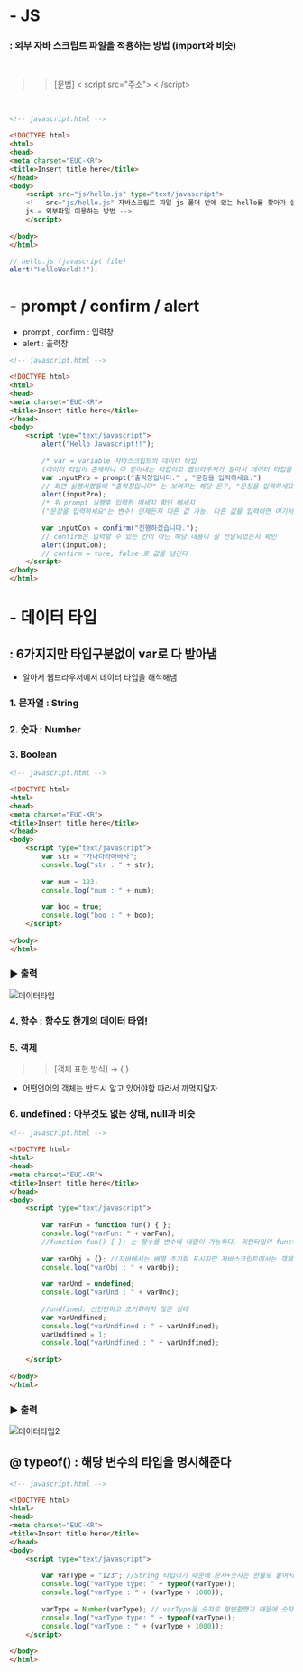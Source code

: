 # - JS
### : 외부 자바 스크립트 파일을 적용하는 방법 (import와 비슷)
<br>

>> [문법] < script src="주소"> < /script>

<br>

```html 
<!-- javascript.html -->

<!DOCTYPE html>
<html>
<head>
<meta charset="EUC-KR">
<title>Insert title here</title>
</head>
<body>
	<script src="js/hello.js" type="text/javascript">  
	<!-- src="js/hello.js" 자바스크립트 파일 js 폴더 안에 있는 hello를 찾아가 실행시킨다 
	js = 외부파일 이용하는 방법 -->
	</script>
	
</body>
</html>
```
```java script
// hello.js (javascript file)
alert("HelloWorld!!");
```

# - prompt / confirm / alert 
- prompt , confirm : 입력창 
- alert : 출력창
```html
<!-- javascript.html -->

<!DOCTYPE html>
<html>
<head>
<meta charset="EUC-KR">
<title>Insert title here</title>
</head>
<body>
	<script type="text/javascript">  
		alert("Hello Javascript!!");
		
		/* var = variable 자바스크립트의 데이터 타입
		(데이터 타입이 존재하나 다 받아내는 타입이고 웹브라우저가 알아서 데이터 타입을 구별해냄) */
		var inputPro = prompt("출력창입니다." , "문장을 입력하세요.") 
		// 화면 실행시켰을때 "출력창입니다" 는 보여지는 해당 문구, "문장을 입력하세요"는 해당 부분에 문장입력할 수 있는 칸 
		alert(inputPro);
		/* 위 prompt 실행후 입력한 메세지 확인 메세지
		("문장을 입력하세요"는 변수! 언제든지 다른 값 가능, 다른 값을 입력하면 여기서 그 값이 보여진다) */
		
		var inputCon = confirm("진행하겠습니다.");
		// confirm은 입력할 수 있는 칸이 아닌 해당 내용이 잘 전달되었는지 확인
		alert(inputCon);
		// confirm = ture, false 로 값을 넘긴다
	</script>
</body>
</html>
```

# - 데이터 타입 
## : 6가지지만 타입구분없이 var로 다 받아냄 
   - 알아서 웹브라우저에서 데이터 타입을 해석해냄
### 1. 문자열 : String 
### 2. 숫자 : Number
### 3. Boolean
```html 
<!-- javascript.html -->

<!DOCTYPE html>
<html>
<head>
<meta charset="EUC-KR">
<title>Insert title here</title>
</head>
<body>
	<script type="text/javascript">  
		var str = "가나다라마바사";
		console.log("str : " + str);
		
		var num = 123;
		console.log("num : " + num);
		
		var boo = true;
		console.log("boo : " + boo);
	</script>
	
</body>
</html>
```
### ▶ 출력 

![데이터타입](https://user-images.githubusercontent.com/74290204/104865219-c3c2b180-597e-11eb-92c3-80062cacdd44.PNG)

### 4. **함수 : 함수도 한개의 데이터 타입!**
### 5. 객체 
>> [객체 표현 방식] → { }
   - 어떤언어의 객체는 반드시 알고 있어야함 따라서 까먹지말자
### 6. undefined : 아무것도 없는 상태, null과 비슷
```html
<!-- javascript.html -->

<!DOCTYPE html>
<html>
<head>
<meta charset="EUC-KR">
<title>Insert title here</title>
</head>
<body>
	<script type="text/javascript">  
		
		var varFun = function fun() { };
		console.log("varFun: " + varFun);
		//function fun() { }; 는 함수를 변수에 대입이 가능하다, 리턴타입이 function 인 이유는 변수표현을 var 1개이기 때문에
		
		var varObj = {}; //자바에서는 배열 초기화 표시지만 자바스크립트에서는 객체를 표현한다
		console.log("varObj : " + varObj);
		  
		var varUnd = undefined;
		console.log("varUnd : " + varUnd);
		
		//undfined: 선언만하고 초기화하지 않은 상태
		var varUndfined;
		console.log("varUndfined : " + varUndfined);
		varUndfined = 1;
		console.log("varUndfined : " + varUndfined);
		
	</script>
	
</body>
</html>
```

### ▶ 출력 

![데이터타입2](https://user-images.githubusercontent.com/74290204/104867635-aabcff00-5984-11eb-9697-83359ed1b96f.PNG)


## @ typeof() : 해당 변수의 타입을 명시해준다
```html
<!-- javascript.html -->

<!DOCTYPE html>
<html>
<head>
<meta charset="EUC-KR">
<title>Insert title here</title>
</head>
<body>
	<script type="text/javascript">  
		
		var varType = "123"; //String 타입이기 때문에 문자+숫자는 한줄로 붙여서 연산(문자형으로 따른것)
		console.log("varType type: " + typeof(varType));
		console.log("varType : " + (varType + 1000));
		
		varType = Number(varType); // varType을 숫자로 형변환했기 때문에 숫자+숫자로 연산해서 결과값 출력
		console.log("varType type: " + typeof(varType));
		console.log("varType : " + (varType + 1000));
	</script>
	
</body>
</html>
```
